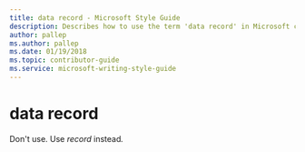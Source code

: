 ```yaml
---
title: data record - Microsoft Style Guide
description: Describes how to use the term 'data record' in Microsoft content and provides an alternative to use instead.
author: pallep
ms.author: pallep
ms.date: 01/19/2018
ms.topic: contributor-guide
ms.service: microsoft-writing-style-guide
---
```


# data record

Don't use. Use *record* instead<em>.</em>
